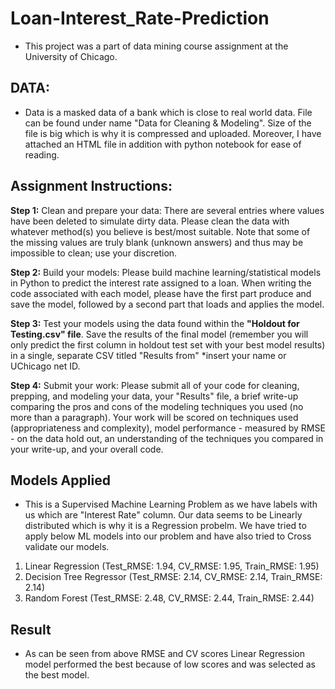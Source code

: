 # Loan-Interest_Rate-Prediction
- This project was a part of data mining course assignment at the University of Chicago.

## DATA:
- Data is a masked data of a bank which is close to real world data. File can be found under name "Data for Cleaning & Modeling". Size of the file is big which is why it is compressed and uploaded. Moreover, I have attached an HTML file in addition with python notebook for ease of reading.

## Assignment Instructions:

**Step 1:** Clean and prepare your data: There are several entries where values have been deleted to simulate dirty data. Please clean the data with whatever method(s) you believe is best/most suitable. Note that some of the missing values are truly blank (unknown answers) and thus may be impossible to clean; use your discretion.

**Step 2:** Build your models: Please build machine learning/statistical models in Python to predict the interest rate assigned to a loan. When writing the code associated with each model, please have the first part produce and save the model, followed by a second part that loads and applies the model.

**Step 3:** Test your models using the data found within the **"Holdout for Testing.csv" file**. Save the results of the final model (remember you will only predict the first column in holdout test set with your best model results) in a single, separate CSV titled "Results from" *insert your name or UChicago net ID.

**Step 4:** Submit your work: Please submit all of your code for cleaning, prepping, and modeling your data, your "Results" file, a brief write-up comparing the pros and cons of the modeling techniques you used (no more than a paragraph). Your work will be scored on techniques used (appropriateness and complexity), model performance - measured by RMSE - on the data hold out, an understanding of the techniques you compared in your write-up, and your overall code.

## Models Applied  
- This is a Supervised Machine Learning Problem as we have labels with us which are "Interest Rate" column. Our data seems to be Linearly distributed which is why it is a Regression probelm. We have tried to apply below ML models into our problem and have also tried to Cross validate our models.  
1) Linear Regression (Test_RMSE: 1.94, CV_RMSE: 1.95, Train_RMSE: 1.95)  
2) Decision Tree Regressor (Test_RMSE: 2.14, CV_RMSE: 2.14, Train_RMSE: 2.14)  
3) Random Forest (Test_RMSE: 2.48, CV_RMSE: 2.44, Train_RMSE: 2.44)  

## Result
- As can be seen from above RMSE and CV scores Linear Regression model performed the best because of low scores and was selected as the best model.
